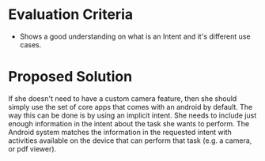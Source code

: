 # Evaluation Criteria

- Shows a good understanding on what is an Intent and it's different use cases.

# Proposed Solution

If she doesn't need to have a custom camera feature, then she should simply use the set of core apps that comes with
an android by default. The way this can be done is by using an implicit intent. She needs to include just enough
information in the intent about the task she wants to perform. The Android system matches the information
in the requested intent with activities available on the device that can perform that task (e.g. a camera, or pdf
viewer).
